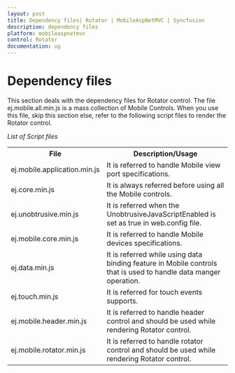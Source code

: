 ```yaml
---
layout: post
title: Dependency files| Rotator | MobileAspNetMVC | Syncfusion
description: dependency files
platform: mobileaspnetmvc
control: Rotator
documentation: ug
---
```


# Dependency files

This section deals with the dependency files for Rotator control. The file ej.mobile.all.min.js is a mass collection of Mobile Controls. When you use this file, skip this section else, refer to the following script files to render the Rotator control.


_List of Script files_
<table>
<tr>
<th>
File</th><th>
Description/Usage</th></tr>
<tr>
<td>
ej.mobile.application.min.js</td><td>
It is referred to handle Mobile view port specifications.</td></tr>
<tr>
<td>
ej.core.min.js</td><td>
It is always referred before using all the Mobile controls.</td></tr>
<tr>
<td>
ej.unobtrusive.min.js</td><td>
It is referred when the UnobtrusiveJavaScriptEnabled is set as true in web.config file.</td></tr>
<tr>
<td>
ej.mobile.core.min.js</td><td>
It is referred to handle Mobile devices specifications.</td></tr>
<tr>
<td>
ej.data.min.js</td><td>
It is referred while using data binding feature in Mobile controls that is used to handle data manger operation.</td></tr>
<tr>
<td>
ej.touch.min.js</td><td>
It is referred for touch events supports.</td></tr>
<tr>
<td>
ej.mobile.header.min.js</td><td>
It is referred to handle header control and should be used while rendering Rotator control.</td></tr>
<tr>
<td>
ej.mobile.rotator.min.js</td><td>
It is referred to handle rotator control and should be used while rendering Rotator control.</td></tr>
</table>


